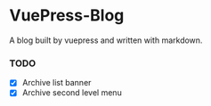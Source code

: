 # VuePress-Blog

A blog built by vuepress and written with markdown.

### TODO

- [x] Archive list banner
- [x] Archive second level menu
